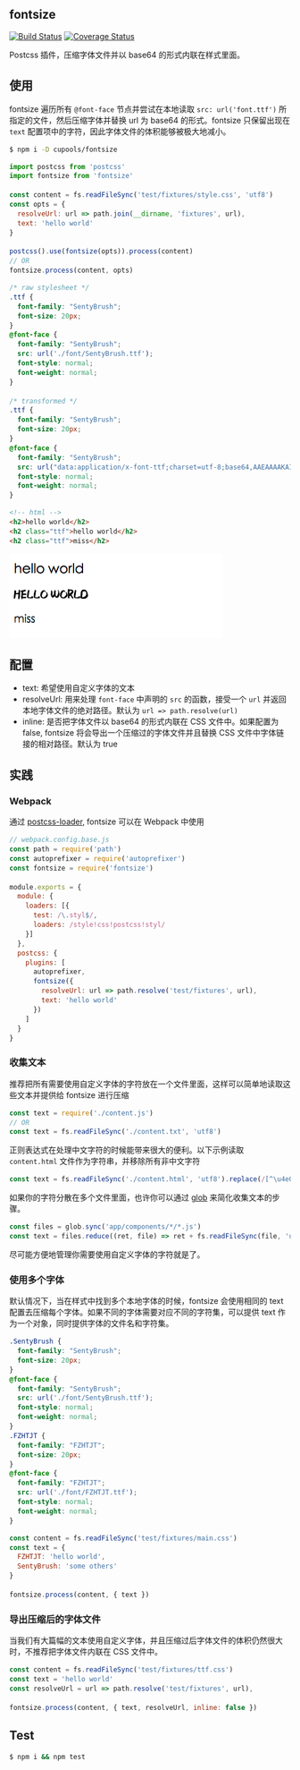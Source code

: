 ## fontsize

[![Build Status](https://travis-ci.org/cupools/fontsize.svg?branch=master)](https://travis-ci.org/cupools/fontsize) [![Coverage Status](https://coveralls.io/repos/github/cupools/fontsize/badge.svg?branch=master)](https://coveralls.io/github/cupools/fontsize?branch=master)

Postcss 插件，压缩字体文件并以 base64 的形式内联在样式里面。

## 使用

fontsize 遍历所有 `@font-face` 节点并尝试在本地读取 `src: url('font.ttf')` 所指定的文件，然后压缩字体并替换 url 为 base64 的形式。fontsize 只保留出现在 `text` 配置项中的字符，因此字体文件的体积能够被极大地减小。

```bash
$ npm i -D cupools/fontsize
```

```js
import postcss from 'postcss'
import fontsize from 'fontsize'

const content = fs.readFileSync('test/fixtures/style.css', 'utf8')
const opts = {
  resolveUrl: url => path.join(__dirname, 'fixtures', url),
  text: 'hello world'
}

postcss().use(fontsize(opts)).process(content)
// OR
fontsize.process(content, opts)
```

```css
/* raw stylesheet */
.ttf {
  font-family: "SentyBrush";
  font-size: 20px;
}
@font-face {
  font-family: "SentyBrush";
  src: url('./font/SentyBrush.ttf');
  font-style: normal;
  font-weight: normal;
}

/* transformed */
.ttf {
  font-family: "SentyBrush";
  font-size: 20px;
}
@font-face {
  font-family: "SentyBrush";
  src: url("data:application/x-font-ttf;charset=utf-8;base64,AAEAAAAKAIAAAwAgT1MvMkHQFusAAACsAAA...");
  font-style: normal;
  font-weight: normal;
}
```

```html
<!-- html -->
<h2>hello world</h2>
<h2 class="ttf">hello world</h2>
<h2 class="ttf">miss</h2>
```

![example](docs/example.png)

## 配置

- text: 希望使用自定义字体的文本
- resolveUrl: 用来处理 `font-face` 中声明的 `src` 的函数，接受一个 `url` 并返回本地字体文件的绝对路径。默认为 `url => path.resolve(url)`
- inline: 是否把字体文件以 base64 的形式内联在 CSS 文件中。如果配置为 false, fontsize 将会导出一个压缩过的字体文件并且替换 CSS 文件中字体链接的相对路径。默认为 true

## 实践

### Webpack

通过 [postcss-loader][], fontsize 可以在 Webpack 中使用

```js
// webpack.config.base.js
const path = require('path')
const autoprefixer = require('autoprefixer')
const fontsize = require('fontsize')

module.exports = {
  module: {
    loaders: [{
      test: /\.styl$/,
      loaders: /style!css!postcss!styl/
    }]
  },
  postcss: {
    plugins: [
      autoprefixer,
      fontsize({
        resolveUrl: url => path.resolve('test/fixtures', url),
        text: 'hello world'
      })
    ]
  }
}
```

### 收集文本

推荐把所有需要使用自定义字体的字符放在一个文件里面，这样可以简单地读取这些文本并提供给 fontsize 进行压缩

```js
const text = require('./content.js')
// OR
const text = fs.readFileSync('./content.txt', 'utf8')
```

正则表达式在处理中文字符的时候能带来很大的便利。以下示例读取 `content.html` 文件作为字符串，并移除所有非中文字符

```js
const text = fs.readFileSync('./content.html', 'utf8').replace(/[^\u4e00-\u9fa5]/g, '')
```

如果你的字符分散在多个文件里面，也许你可以通过 [glob][] 来简化收集文本的步骤。

```js
const files = glob.sync('app/components/*/*.js')
const text = files.reduce((ret, file) => ret + fs.readFileSync(file, 'utf8'), '')
```

尽可能方便地管理你需要使用自定义字体的字符就是了。

### 使用多个字体

默认情况下，当在样式中找到多个本地字体的时候，fontsize 会使用相同的 text 配置去压缩每个字体。如果不同的字体需要对应不同的字符集，可以提供 text 作为一个对象，同时提供字体的文件名和字符集。

```css
.SentyBrush {
  font-family: "SentyBrush";
  font-size: 20px;
}
@font-face {
  font-family: "SentyBrush";
  src: url('./font/SentyBrush.ttf');
  font-style: normal;
  font-weight: normal;
}
.FZHTJT {
  font-family: "FZHTJT";
  font-size: 20px;
}
@font-face {
  font-family: "FZHTJT";
  src: url('./font/FZHTJT.ttf');
  font-style: normal;
  font-weight: normal;
}
```

```js
const content = fs.readFileSync('test/fixtures/main.css')
const text = {
  FZHTJT: 'hello world',
  SentyBrush: 'some others'
}

fontsize.process(content, { text })
```

### 导出压缩后的字体文件
当我们有大篇幅的文本使用自定义字体，并且压缩过后字体文件的体积仍然很大时，不推荐把字体文件内联在 CSS 文件中。

```js
const content = fs.readFileSync('test/fixtures/ttf.css')
const text = 'hello world'
const resolveUrl = url => path.resolve('test/fixtures', url),

fontsize.process(content, { text, resolveUrl, inline: false })
```

## Test

```bash
$ npm i && npm test
```

[postcss-loader]: https://github.com/postcss/postcss-loader
[glob]: https://github.com/isaacs/node-glob

